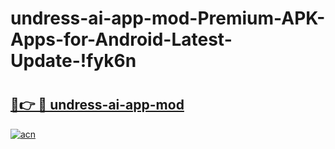 # undress-ai-app-mod-Premium-APK-Apps-for-Android-Latest-Update-!fyk6n

# <h2><a href="https://hbp2mo.esa.edu.pl?title=undress-ai-app-mod&ref=fyk6n">🔗👉 🔴 undress-ai-app-mod</a></h2>

[![acn](https://github.com/user-attachments/assets/0f9c940e-d8b0-45ae-aac7-cd30a18b3e1c)](https://hbp2mo.esa.edu.pl?title=undress-ai-app-mod&ref=fyk6n)

